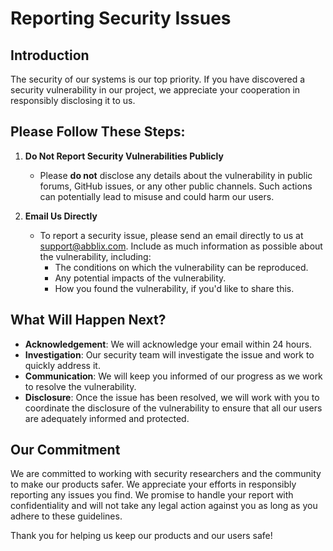 # Reporting Security Issues

## Introduction

The security of our systems is our top priority. If you have discovered a security vulnerability in our project, we appreciate your cooperation in responsibly disclosing it to us.

## Please Follow These Steps:

1. **Do Not Report Security Vulnerabilities Publicly**
   - Please **do not** disclose any details about the vulnerability in public forums, GitHub issues, or any other public channels. Such actions can potentially lead to misuse and could harm our users.

2. **Email Us Directly**
   - To report a security issue, please send an email directly to us at [support@abblix.com](mailto:support@abblix.com). Include as much information as possible about the vulnerability, including:
     - The conditions on which the vulnerability can be reproduced.
     - Any potential impacts of the vulnerability.
     - How you found the vulnerability, if you'd like to share this.

## What Will Happen Next?

- **Acknowledgement**: We will acknowledge your email within 24 hours.
- **Investigation**: Our security team will investigate the issue and work to quickly address it.
- **Communication**: We will keep you informed of our progress as we work to resolve the vulnerability.
- **Disclosure**: Once the issue has been resolved, we will work with you to coordinate the disclosure of the vulnerability to ensure that all our users are adequately informed and protected.

## Our Commitment

We are committed to working with security researchers and the community to make our products safer. We appreciate your efforts in responsibly reporting any issues you find. We promise to handle your report with confidentiality and will not take any legal action against you as long as you adhere to these guidelines.

Thank you for helping us keep our products and our users safe!
